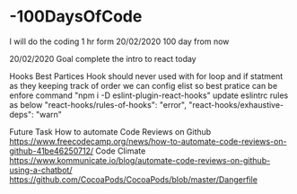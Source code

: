 # -100DaysOfCode
I will do the coding 1 hr form 20/02/2020 100 day from now

20/02/2020
Goal 
complete the intro to react today

Hooks Best Partices
Hook should never used with for loop and if statment as they keeping track of order 
we can config elist so best pratice can be enfore
command "npm i -D eslint-plugin-react-hooks" 
update eslintrc rules as below 
    "react-hooks/rules-of-hooks": "error",
    "react-hooks/exhaustive-deps": "warn"


Future Task 
How to automate Code Reviews on Github
https://www.freecodecamp.org/news/how-to-automate-code-reviews-on-github-41be46250712/
Code Climate
https://www.kommunicate.io/blog/automate-code-reviews-on-github-using-a-chatbot/
https://github.com/CocoaPods/CocoaPods/blob/master/Dangerfile